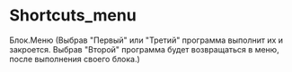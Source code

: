 # Shortcuts_menu
Блок.Меню (Выбрав "Первый" или "Третий" программа выполнит их и закроется.  Выбрав "Второй" программа будет возвращаться в меню, после выполнения своего блока.)
